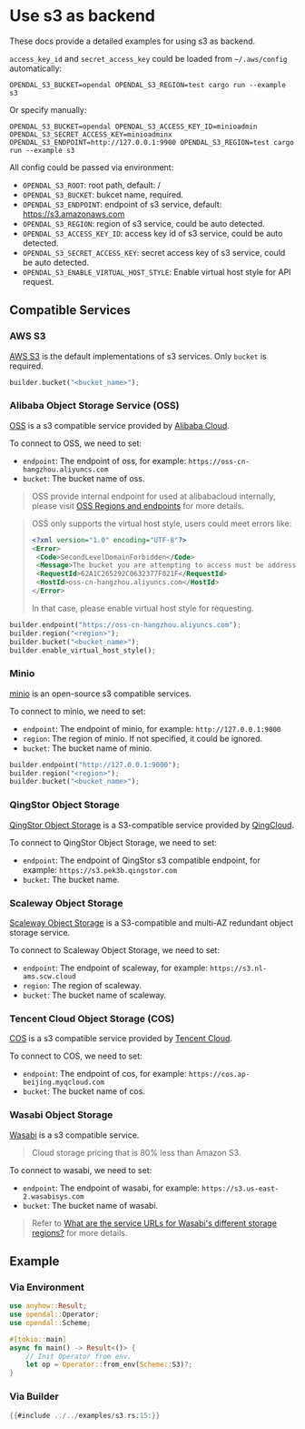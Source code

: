 # Use s3 as backend

These docs provide a detailed examples for using s3 as backend.

`access_key_id` and `secret_access_key` could be loaded from `~/.aws/config` automatically:

```shell
OPENDAL_S3_BUCKET=opendal OPENDAL_S3_REGION=test cargo run --example s3
```

Or specify manually:

```shell
OPENDAL_S3_BUCKET=opendal OPENDAL_S3_ACCESS_KEY_ID=minioadmin OPENDAL_S3_SECRET_ACCESS_KEY=minioadminx OPENDAL_S3_ENDPOINT=http://127.0.0.1:9900 OPENDAL_S3_REGION=test cargo run --example s3
```

All config could be passed via environment:

- `OPENDAL_S3_ROOT`: root path, default: /
- `OPENDAL_S3_BUCKET`: bukcet name, required.
- `OPENDAL_S3_ENDPOINT`: endpoint of s3 service, default: https://s3.amazonaws.com
- `OPENDAL_S3_REGION`: region of s3 service, could be auto detected.
- `OPENDAL_S3_ACCESS_KEY_ID`: access key id of s3 service, could be auto detected.
- `OPENDAL_S3_SECRET_ACCESS_KEY`: secret access key of s3 service, could be auto detected.
- `OPENDAL_S3_ENABLE_VIRTUAL_HOST_STYLE`: Enable virtual host style for API request.

## Compatible Services

### AWS S3

[AWS S3](https://aws.amazon.com/s3/) is the default implementations of s3 services. Only `bucket` is required.

```rust
builder.bucket("<bucket_name>");
```

### Alibaba Object Storage Service (OSS)

[OSS](https://www.alibabacloud.com/product/object-storage-service) is a s3 compatible service provided by [Alibaba Cloud](https://www.alibabacloud.com).

To connect to OSS, we need to set:

- `endpoint`: The endpoint of oss, for example: `https://oss-cn-hangzhou.aliyuncs.com`
- `bucket`: The bucket name of oss.

> OSS provide internal endpoint for used at alibabacloud internally, please visit [OSS Regions and endpoints](https://www.alibabacloud.com/help/en/object-storage-service/latest/regions-and-endpoints) for more details.

> OSS only supports the virtual host style, users could meet errors like:
>
> ```xml
> <?xml version="1.0" encoding="UTF-8"?>
> <Error>
>  <Code>SecondLevelDomainForbidden</Code>
>  <Message>The bucket you are attempting to access must be addressed using OSS third level domain.</Message>
>  <RequestId>62A1C265292C0632377F021F</RequestId>
>  <HostId>oss-cn-hangzhou.aliyuncs.com</HostId>
> </Error>
> ```
>
> In that case, please enable virtual host style for requesting.

```rust
builder.endpoint("https://oss-cn-hangzhou.aliyuncs.com");
builder.region("<region>");
builder.bucket("<bucket_name>");
builder.enable_virtual_host_style();
```

### Minio

[minio](https://min.io/) is an open-source s3 compatible services.

To connect to minio, we need to set:

- `endpoint`: The endpoint of minio, for example: `http://127.0.0.1:9000`
- `region`: The region of minio. If not specified, it could be ignored.
- `bucket`: The bucket name of minio.

```rust
builder.endpoint("http://127.0.0.1:9000");
builder.region("<region>");
builder.bucket("<bucket_name>");
```

### QingStor Object Storage

[QingStor Object Storage](https://www.qingcloud.com/products/qingstor) is a S3-compatible service provided by [QingCloud](https://www.qingcloud.com/).

To connect to QingStor Object Storage, we need to set:

- `endpoint`: The endpoint of QingStor s3 compatible endpoint, for example: `https://s3.pek3b.qingstor.com`
- `bucket`: The bucket name.

### Scaleway Object Storage

[Scaleway Object Storage](https://www.scaleway.com/en/object-storage/) is a S3-compatible and multi-AZ redundant object storage service.

To connect to Scaleway Object Storage, we need to set:

- `endpoint`: The endpoint of scaleway, for example: `https://s3.nl-ams.scw.cloud`
- `region`: The region of scaleway.
- `bucket`: The bucket name of scaleway.

### Tencent Cloud Object Storage (COS) 

[COS](https://intl.cloud.tencent.com/products/cos) is a s3 compatible service provided by [Tencent Cloud](https://intl.cloud.tencent.com/).

To connect to COS, we need to set:

- `endpoint`: The endpoint of cos, for example: `https://cos.ap-beijing.myqcloud.com`
- `bucket`: The bucket name of cos.

### Wasabi Object Storage

[Wasabi](https://wasabi.com/) is a s3 compatible service.

> Cloud storage pricing that is 80% less than Amazon S3.

To connect to wasabi, we need to set:

- `endpoint`: The endpoint of wasabi, for example: `https://s3.us-east-2.wasabisys.com`
- `bucket`: The bucket name of wasabi.

> Refer to [What are the service URLs for Wasabi's different storage regions?](https://wasabi-support.zendesk.com/hc/en-us/articles/360015106031) for more details.

## Example

### Via Environment

```rust
use anyhow::Result;
use opendal::Operator;
use opendal::Scheme;

#[tokio::main]
async fn main() -> Result<()> {
    // Init Operator from env.
    let op = Operator::from_env(Scheme::S3)?;
}
```

### Via Builder

```rust
{{#include ../../examples/s3.rs:15:}}
```
